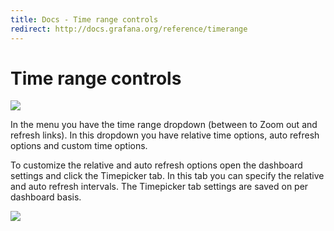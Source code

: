 ```yaml
---
title: Docs - Time range controls
redirect: http://docs.grafana.org/reference/timerange
---
```

# Time range controls


![](docs/time_range_controls.png)

In the menu you have the time range dropdown (between to Zoom out and refresh links).
In this dropdown you have relative time options, auto refresh options and custom time options.

To customize the relative and auto refresh options open the dashboard settings and click the Timepicker tab.
In this tab you can specify the relative and auto refresh intervals. The Timepicker tab settings are saved
on per dashboard basis.

![](docs/timepicker_editor.png)
